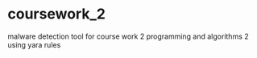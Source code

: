 # coursework_2
malware detection tool for course work 2 programming and algorithms 2 using yara rules
